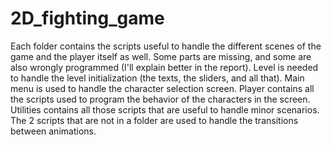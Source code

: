 # 2D_fighting_game
Each folder contains the scripts useful to handle the different scenes of the game and the player itself as well. 
Some parts are missing, and some are also wrongly programmed (I'll explain better in the report). 
Level is needed to handle the level initialization (the texts, the sliders, and all that). 
Main menu is used to handle the character selection screen. 
Player contains all the scripts used to program the behavior of the characters in the screen. 
Utilities contains all those scripts that are useful to handle minor scenarios.
The 2 scripts that are not in a folder are used to handle the transitions between animations. 

